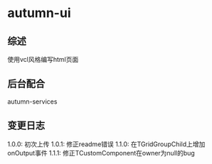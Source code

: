 # autumn-ui

## 综述 
使用vcl风格编写html页面

## 后台配合
autumn-services

## 变更日志
1.0.0: 初次上传
1.0.1: 修正readme错误
1.1.0: 在TGridGroupChild上增加onOutput事件
1.1.1: 修正TCustomComponent在owner为null的bug